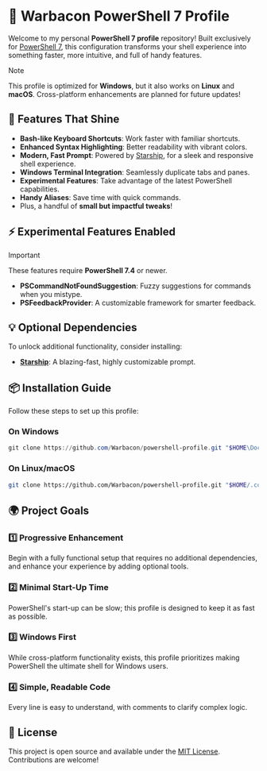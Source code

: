 # 🥓 Warbacon PowerShell 7 Profile

Welcome to my personal **PowerShell 7 profile** repository! Built exclusively
for [PowerShell
7](https://learn.microsoft.com/en-us/powershell/scripting/install/installing-powershell),
this configuration transforms your shell experience into something faster, more
intuitive, and full of handy features.

> [!NOTE]
> This profile is optimized for **Windows**, but it also works on **Linux** and
> **macOS**. Cross-platform enhancements are planned for future updates!

## 🚀 Features That Shine

- **Bash-like Keyboard Shortcuts**: Work faster with familiar shortcuts.
- **Enhanced Syntax Highlighting**: Better readability with vibrant colors.
- **Modern, Fast Prompt**: Powered by [Starship](https://starship.rs), for a
  sleek and responsive shell experience.
- **Windows Terminal Integration**: Seamlessly duplicate tabs and panes.
- **Experimental Features**: Take advantage of the latest PowerShell
  capabilities.
- **Handy Aliases**: Save time with quick commands.
- Plus, a handful of **small but impactful tweaks**!

## ⚡ Experimental Features Enabled

> [!IMPORTANT]
> These features require **PowerShell 7.4** or newer.

- **PSCommandNotFoundSuggestion**: Fuzzy suggestions for commands when you
  mistype.
- **PSFeedbackProvider**: A customizable framework for smarter feedback.

## 💡 Optional Dependencies

To unlock additional functionality, consider installing:

- **[Starship](https://starship.rs/guide/#%F0%9F%9A%80-installation)**: A
blazing-fast, highly customizable prompt.

## 📦 Installation Guide

Follow these steps to set up this profile:

### On Windows

```powershell
git clone https://github.com/Warbacon/powershell-profile.git "$HOME\Documents\PowerShell"
```

### On Linux/macOS

```bash
git clone https://github.com/Warbacon/powershell-profile.git "$HOME/.config/powershell"
```

## 🌍 Project Goals

### 1️⃣ Progressive Enhancement

Begin with a fully functional setup that requires no additional dependencies,
and enhance your experience by adding optional tools.

### 2️⃣ Minimal Start-Up Time

PowerShell's start-up can be slow; this profile is designed to keep it as fast
as possible.

### 3️⃣ Windows First

While cross-platform functionality exists, this profile prioritizes making
PowerShell the ultimate shell for Windows users.

### 4️⃣ Simple, Readable Code

Every line is easy to understand, with comments to clarify complex logic.

## 📜 License

This project is open source and available under the [MIT License](LICENSE).
Contributions are welcome!
